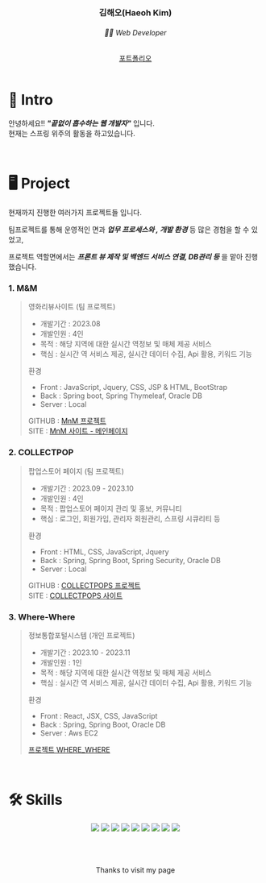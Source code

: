 
<h3 align="center"> 김해오(Haeoh Kim) </h3>

<h6 align="center">🧑‍💻 Web Developer </h6>

<div align="center">
  <a href="https://kkhhae.github.io/portfolio">포트폴리오</a>
</div>

<br />


# 👋 Intro

안녕하세요!! ***"끝없이 흡수하는 웹 개발자"*** 입니다. <br/>
현재는 스프링 위주의 활동을 하고있습니다.

<br/>

# 🖥️ Project

현재까지 진행한 여러가지 프로젝트들 입니다.

팀프로젝트를 통해 운영적인 면과 ***업무 프로세스와 , 개발 환경*** 등 많은 경험을 할 수 있었고,

프로젝트 역할면에서는 ***프론트 뷰 제작 및 백엔드 서비스 연결, DB관리 등*** 을 맡아 진행했습니다.

### 1. M&M

> 영화리뷰사이트 (팀 프로젝트)
> 
> - 개발기간 : 2023.08
> - 개발인원 : 4인
> - 목적 : 해당 지역에 대한 실시간 역정보 및 매체 제공 서비스
> - 핵심 : 실시간 역 서비스 제공, 실시간 데이터 수집, Api 활용, 키워드 기능
> 
> 환경
> 
> - Front : JavaScript, Jquery, CSS, JSP & HTML, BootStrap
> - Back : Spring boot, Spring Thymeleaf, Oracle DB
> - Server : Local
> 
> GITHUB : [MnM 프로젝트](https://github.com/kkhhae/MnM) <br/>
> SITE : [MnM 사이트 - 메인페이지](https://kkhhae.github.io/MnM/)

### 2. COLLECTPOP

> 팝업스토어 페이지 (팀 프로젝트)
> 
> - 개발기간 : 2023.09 - 2023.10
> - 개발인원 : 4인
> - 목적 : 팝업스토어 페이지 관리 및 홍보, 커뮤니티
> - 핵심 : 로그인, 회원가입, 관리자 회원관리, 스프링 시큐리티 등
> 
> 환경
> 
> - Front : HTML, CSS, JavaScript, Jquery
> - Back : Spring, Spring Boot, Spring Security, Oracle DB
> - Server : Local
> 
> GITHUB : [COLLECTPOPS 프로젝트](https://github.com/kkhhae/project_collectpop) <br/>
> SITE : [COLLECTPOPS 사이트](https://kkhhae.github.io/Collectpop/)

### 3. Where-Where

> 정보통합포털시스템 (개인 프로젝트)
> 
> - 개발기간 : 2023.10 - 2023.11
> - 개발인원 : 1인
> - 목적 : 해당 지역에 대한 실시간 역정보 및 매체 제공 서비스
> - 핵심 : 실시간 역 서비스 제공, 실시간 데이터 수집, Api 활용, 키워드 기능
> 
> 환경
> 
> - Front : React, JSX, CSS, JavaScript
> - Back : Spring, Spring Boot, Oracle DB
> - Server : Aws EC2
> 
> [프로젝트 WHERE_WHERE](https://github.com/kkhhae/where-where)

<br/>



# 🛠️ Skills
<div align="center"> 
  <img src="https://img.shields.io/badge/HTML-239120?style=for-the-badge&logo=html5&logoColor=white"/>
  <img src="https://img.shields.io/badge/JavaScript-F7DF1E?style=for-the-badge&logo=JavaScript&logoColor=white"/>
  <img src="https://img.shields.io/badge/CSS-239120?&style=for-the-badge&logo=css3&logoColor=white"/>
  <img src="https://img.shields.io/badge/React-20232A?style=for-the-badge&logo=react&logoColor=61DAFB"/>
  <img src="https://img.shields.io/badge/Spring-6DB33F?style=for-the-badge&logo=spring&logoColor=white"/>
  <img src="https://img.shields.io/badge/Spring_Boot-6DB33F?style=for-the-badge&logo=spring&logoColor=white"/>
  <img src="https://img.shields.io/badge/Aws_EC2-232F3E?style=for-the-badge&logo=amazon-aws&logoColor=white"/>
  <img src="https://img.shields.io/badge/Oracle_DB-F80000?style=for-the-badge&logo=oracle&logoColor=white"/>
  <img src="https://img.shields.io/badge/docker-%230db7ed.svg?style=for-the-badge&logo=docker&logoColor=white">
</div>

<br />


<br />
<br />

<p align="center"> Thanks to visit my page </p>
<div >


